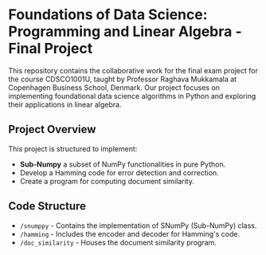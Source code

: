 # Foundations of Data Science: Programming and Linear Algebra - Final Project

This repository contains the collaborative work for the final exam project for the course CDSCO1001U, taught by Professor Raghava Mukkamala at Copenhagen Business School, Denmark. Our project focuses on implementing foundational data science algorithms in Python and exploring their applications in linear algebra.

## Project Overview

This project is structured to implement:
- **Sub-Numpy** a subset of NumPy functionalities in pure Python.
-  Develop a Hamming code for error detection and correction.
-  Create a program for computing document similarity.

## Code Structure

- `/snumppy` - Contains the implementation of SNumPy (Sub-NumPy) class.
- `/hamming` - Includes the encoder and decoder for Hamming's code.
- `/doc_similarity` - Houses the document similarity program.


